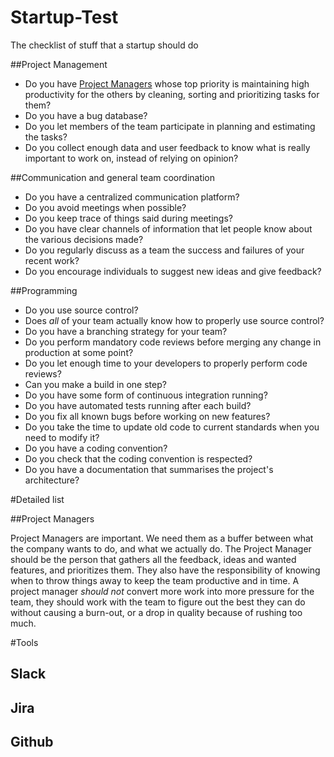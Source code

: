 # Startup-Test
The checklist of stuff that a startup should do

##Project Management

* Do you have [Project Managers](#project-managers) whose top priority is maintaining high productivity for the others by cleaning, sorting and prioritizing tasks for them?
* Do you have a bug database?
* Do you let members of the team participate in planning and estimating the tasks?
* Do you collect enough data and user feedback to know what is really important to work on, instead of relying on opinion?

##Communication and general team coordination

* Do you have a centralized communication platform?
* Do you avoid meetings when possible?
* Do you keep trace of things said during meetings?
* Do you have clear channels of information that let people know about the various decisions made?
* Do you regularly discuss as a team the success and failures of your recent work?
* Do you encourage individuals to suggest new ideas and give feedback?


##Programming

* Do you use source control?
* Does _all_ of your team actually know how to properly use source control?
* Do you have a branching strategy for your team?
* Do you perform mandatory code reviews before merging any change in production at some point?
* Do you let enough time to your developers to properly perform code reviews?
* Can you make a build in one step?
* Do you have some form of continuous integration running?
* Do you have automated tests running after each build?
* Do you fix all known bugs before working on new features?
* Do you take the time to update old code to current standards when you need to modify it?
* Do you have a coding convention?
* Do you check that the coding convention is respected?
* Do you have a documentation that summarises the project's architecture?

#Detailed list

##Project Managers

Project Managers are important. We need them as a buffer between what the company wants to do, and what we actually do. The Project Manager should be the person that gathers all the feedback, ideas and wanted features, and prioritizes them. They also have the responsibility of knowing when to throw things away to keep the team productive and in time. A project manager _should not_ convert more work into more pressure for the team, they should work with the team to figure out the best they can do without causing a burn-out, or a drop in quality because of rushing too much.

#Tools

## Slack
## Jira
## Github
